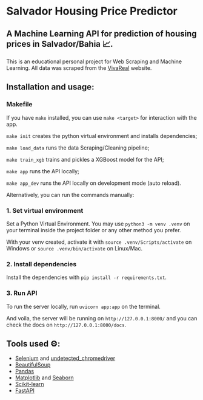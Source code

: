 # Salvador Housing Price Predictor

## A Machine Learning API for prediction of housing prices in Salvador/Bahia 📈.

This is an educational personal project for Web Scraping and Machine Learning. All data was scraped from the [VivaReal](https://www.vivareal.com.br) website.

## Installation and usage:

### Makefile

If you have ```make``` installed, you can use ```make <target>``` for interaction with the app.

```make init``` creates the python virtual environment and installs dependencies;

```make load_data``` runs the data Scraping/Cleaning pipeline;

```make train_xgb``` trains and pickles a XGBoost model for the API;

```make app``` runs the API locally;

```make app_dev``` runs the API locally on development mode (auto reload).


Alternatively, you can run the commands manually:

### 1. Set virtual environment

Set a Python Virtual Environment. You may use ```python3 -m venv .venv``` on your terminal inside the project folder or any other method you prefer. 

With your venv created, activate it with ```source .venv/Scripts/activate``` on Windows or ```source .venv/bin/activate``` on Linux/Mac.

### 2. Install dependencies

Install the dependencies with ```pip install -r requirements.txt```.

### 3. Run API

To run the server locally, run ```uvicorn app:app``` on the terminal.

And voila, the server will be running on ```http://127.0.0.1:8000/``` and you can check the docs on ```http://127.0.0.1:8000/docs```.

## Tools used ⚙️:

- [Selenium](https://www.selenium.dev/) and [undetected_chromedriver](https://github.com/ultrafunkamsterdam/undetected-chromedriver)
- [BeautifulSoup](https://www.crummy.com/software/BeautifulSoup/)
- [Pandas](https://pandas.pydata.org/)
- [Matplotlib](https://matplotlib.org/) and [Seaborn](https://seaborn.pydata.org/)
- [Scikit-learn](https://scikit-learn.org/stable/)
- [FastAPI](https://fastapi.tiangolo.com/)
